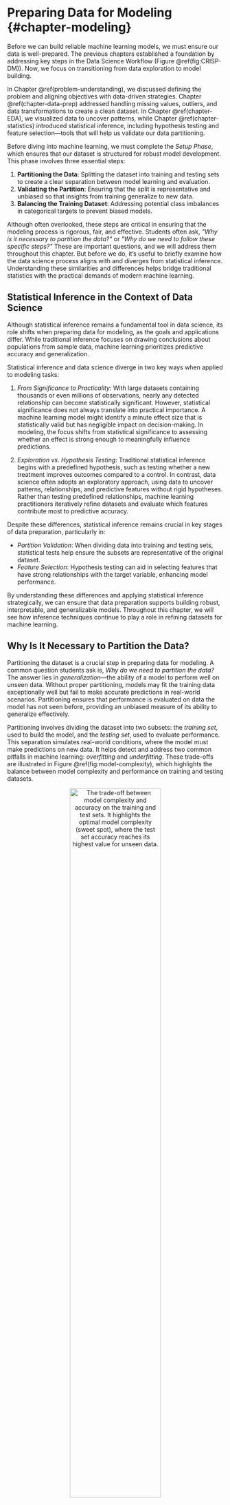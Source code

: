# Preparing Data for Modeling {#chapter-modeling}

Before we can build reliable machine learning models, we must ensure our data is well-prepared. The previous chapters established a foundation by addressing key steps in the Data Science Workflow (Figure \@ref(fig:CRISP-DM)). Now, we focus on transitioning from data exploration to model building.

In Chapter \@ref(problem-understanding), we discussed defining the problem and aligning objectives with data-driven strategies. Chapter \@ref(chapter-data-prep) addressed handling missing values, outliers, and data transformations to create a clean dataset. In Chapter \@ref(chapter-EDA), we visualized data to uncover patterns, while Chapter \@ref(chapter-statistics) introduced statistical inference, including hypothesis testing and feature selection—tools that will help us validate our data partitioning.

Before diving into machine learning, we must complete the *Setup Phase*, which ensures that our dataset is structured for robust model development. This phase involves three essential steps:

1. **Partitioning the Data**: Splitting the dataset into training and testing sets to create a clear separation between model learning and evaluation.  
2. **Validating the Partition**: Ensuring that the split is representative and unbiased so that insights from training generalize to new data.  
3. **Balancing the Training Dataset**: Addressing potential class imbalances in categorical targets to prevent biased models.

Although often overlooked, these steps are critical in ensuring that the modeling process is rigorous, fair, and effective. Students often ask, *"Why is it necessary to partition the data?"* or *"Why do we need to follow these specific steps?"* These are important questions, and we will address them throughout this chapter. But before we do, it’s useful to briefly examine how the data science process aligns with and diverges from statistical inference. Understanding these similarities and differences helps bridge traditional statistics with the practical demands of modern machine learning.

## Statistical Inference in the Context of Data Science

Although statistical inference remains a fundamental tool in data science, its role shifts when preparing data for modeling, as the goals and applications differ. While traditional inference focuses on drawing conclusions about populations from sample data, machine learning prioritizes predictive accuracy and generalization.

Statistical inference and data science diverge in two key ways when applied to modeling tasks:

1. *From Significance to Practicality*: With large datasets containing thousands or even millions of observations, nearly any detected relationship can become statistically significant. However, statistical significance does not always translate into practical importance. A machine learning model might identify a minute effect size that is statistically valid but has negligible impact on decision-making. In modeling, the focus shifts from statistical significance to assessing whether an effect is strong enough to meaningfully influence predictions.

2. *Exploration vs. Hypothesis Testing*: Traditional statistical inference begins with a predefined hypothesis, such as testing whether a new treatment improves outcomes compared to a control. In contrast, data science often adopts an exploratory approach, using data to uncover patterns, relationships, and predictive features without rigid hypotheses. Rather than testing predefined relationships, machine learning practitioners iteratively refine datasets and evaluate which features contribute most to predictive accuracy.

Despite these differences, statistical inference remains crucial in key stages of data preparation, particularly in:

- *Partition Validation*: When dividing data into training and testing sets, statistical tests help ensure the subsets are representative of the original dataset.
- *Feature Selection*: Hypothesis testing can aid in selecting features that have strong relationships with the target variable, enhancing model performance.

By understanding these differences and applying statistical inference strategically, we can ensure that data preparation supports building robust, interpretable, and generalizable models. Throughout this chapter, we will see how inference techniques continue to play a role in refining datasets for machine learning.

## Why Is It Necessary to Partition the Data?

Partitioning the dataset is a crucial step in preparing data for modeling. A common question students ask is, *Why do we need to partition the data?* The answer lies in *generalization*—the ability of a model to perform well on unseen data. Without proper partitioning, models may fit the training data exceptionally well but fail to make accurate predictions in real-world scenarios. Partitioning ensures that performance is evaluated on data the model has not seen before, providing an unbiased measure of its ability to generalize effectively.

Partitioning involves dividing the dataset into two subsets: the *training set*, used to build the model, and the *testing set*, used to evaluate performance. This separation simulates real-world conditions, where the model must make predictions on new data. It helps detect and address two common pitfalls in machine learning: *overfitting* and *underfitting*. These trade-offs are illustrated in Figure \@ref(fig:model-complexity), which highlights the balance between model complexity and performance on training and testing datasets.

<div class="figure" style="text-align: center">
<img src="images/model_complexity.png" alt="The trade-off between model complexity and accuracy on the training and test sets. It highlights the optimal model complexity (sweet spot), where the test set accuracy reaches its highest value for unseen data." width="65%" />
<p class="caption">(\#fig:model-complexity)The trade-off between model complexity and accuracy on the training and test sets. It highlights the optimal model complexity (sweet spot), where the test set accuracy reaches its highest value for unseen data.</p>
</div>

**Overfitting** occurs when a model memorizes the training data, including noise and random fluctuations, instead of capturing general patterns. Such models achieve high accuracy on the training set but perform poorly on unseen data. For instance, a churn prediction model might memorize specific customer IDs rather than recognizing broader behavioral trends, making it ineffective for new customers.

**Underfitting**, in contrast, occurs when a model is too simplistic to capture underlying patterns. This might happen if the model lacks complexity or if preprocessing removes too much useful information. An underfitted churn model, for example, might predict a constant churn rate for all customers without considering individual differences, leading to poor performance.

Partitioning mitigates these risks by allowing us to evaluate performance on unseen data. Comparing accuracy on the training and testing sets helps determine whether the model is overfitting (high training accuracy but low testing accuracy) or underfitting (low accuracy on both). This evaluation enables iterative refinements to strike the right balance between complexity and generalization.

Partitioning also prevents *data leakage*, a critical issue where information from the testing set inadvertently influences training. Data leakage inflates performance metrics, creating a false sense of confidence in the model’s ability to generalize. Strictly separating the testing set from the training process ensures a more realistic assessment of model performance.

Beyond a simple train-test split, *cross-validation* further enhances robustness. In cross-validation, the dataset is divided into multiple subsets (*folds*). The model is trained on one subset and tested on another, repeating this process across all folds. The results are averaged to provide a more reliable estimate of model performance. Cross-validation is particularly useful when working with small datasets or tuning hyperparameters, as it minimizes bias introduced by a single train-test split.

Partitioning isn’t just a technical step—it’s fundamental to building models that generalize well. By addressing overfitting, underfitting, and data leakage, and by leveraging techniques like cross-validation, we ensure that models are both accurate and reliable in real-world applications.

To summarize, the general strategy for supervised machine learning consists of three key steps, illustrated in Figure \@ref(fig:modeling):

1. **Partitioning** the dataset into training and testing sets, followed by validating the partition.
2. **Building** machine learning models on the training data.
3. **Evaluating** the performance of models on the testing data to select the most effective approach.

<div class="figure" style="text-align: center">
<img src="images/partitioning.png" alt="A general predictive machine learning process for building and evaluating models. The 80-20 split ratio is an example and may vary based on the dataset and task." width="80%" />
<p class="caption">(\#fig:modeling)A general predictive machine learning process for building and evaluating models. The 80-20 split ratio is an example and may vary based on the dataset and task.</p>
</div>

By following this structured process, we build models that are both robust and capable of making accurate predictions on unseen data. This chapter focuses on the first step: partitioning the data effectively, validating the partition, and preparing a balanced training dataset—key steps for developing reliable and interpretable machine learning models.

## Partitioning the Data {#sec-partitioning}

Partitioning the dataset is a fundamental step in preparing data for machine learning. The most common approach is the *train-test split*, also known as the holdout method, where the dataset is divided into two subsets: a *training set* used to build the model and a *testing set* reserved for evaluating its performance. This separation ensures that the model is assessed on unseen data, providing an unbiased estimate of how well it generalizes. 

A typical train-test split ratio is 70-30, 80-20, or 90-10, depending on the dataset size and modeling needs. The training set contains all available features, including the target variable, which is used to teach the model patterns in the data. The testing set, however, has the target variable temporarily hidden to simulate real-world conditions. The trained model is then applied to the testing set to predict these hidden values, and its predictions are compared to the actual target values to assess performance.

### Example: Train-Test Split in R {-}

To illustrate, we revisit the *churn* dataset from Section \@ref(EDA-sec-churn), where the goal is to predict customer churn. We first load the dataset:


```r
library(liver)
data(churn) 
```

We then split the *churn* dataset into training and testing subsets by using the `partition()` function from the **liver** package. The following code demonstrates how to create these subsets in R:


```r
set.seed(43)

data_sets = partition(data = churn, ratio = c(0.8, 0.2))

train_set = data_sets$part1
test_set  = data_sets$part2

actual_test = test_set$churn
```
The code begins by setting a seed using `set.seed(43)`, which ensures reproducibility by making the random split consistent across different runs. This is particularly important when sharing results or collaborating on a project. Next, the `partition()` function is used to divide the dataset into two subsets: 80% of the data is assigned to `train_set` for model training, while the remaining 20% is stored in `test_set` for evaluation. Finally, `actual_test` is created to store the true target values from the test set, which will be used later to assess the model’s predictive accuracy. 

Reproducibility is essential in machine learning. Setting a seed guarantees that results remain consistent, allowing others to replicate findings exactly. While the seed value itself is arbitrary, using one ensures that the partitioning process is stable across different runs.

### Why Partitioning Matters {-}

The primary reason for partitioning is to prevent *data leakage*—a situation where information from the testing set influences training, leading to overly optimistic performance estimates. By strictly separating these sets, we ensure that performance metrics reflect the model’s ability to generalize to new data rather than just memorizing training patterns.

Beyond a simple train-test split, *cross-validation* can further enhance robustness by training and testing the model on multiple subsets of the data. This method is particularly useful when working with small datasets or tuning hyperparameters.

Partitioning lays the groundwork for reliable machine learning models. However, a well-executed split alone does not guarantee that the training and testing sets are representative of the original dataset. In the next section, we will validate the partition to confirm that both subsets retain key statistical properties, ensuring fair and unbiased model evaluation.

## Validating the Partition {#sec-validate-partition}

The success of the entire modeling process depends on the quality of the data partition. Validating the partition ensures that both the training and testing sets are representative of the original dataset, enabling the model to learn from diverse examples and generalize effectively to unseen data. Without validation, the modeling process risks bias—either the model fails to generalize because the training set isn’t representative, or the testing set doesn’t provide an accurate evaluation of real-world performance.

Validation involves comparing the training and testing sets to confirm that their distributions are statistically similar, particularly for key variables. Since datasets often include many variables, this step typically focuses on a small set of randomly selected features or features of particular importance, such as the target variable. The choice of statistical test depends on the type of variable being compared, as shown in Table \@ref(tab:partition-test).

Table: (\#tab:partition-test) Suggested hypothesis tests for validating partitions, based on the type of target variable.

| Type of Variable                          | Suggested Test (from Chapter \@ref(chapter-statistics)) |
|-------------------------------------------|---------------------------------------------------------|
| Numerical variable                        | Two-sample t-test                                       |
| Binary/Flag variable                      | Two-sample Z-test                                       |
| Categorical variable (with > 2 categories)| Chi-square test                                         |

Validating the partition is more than a procedural step—it is a safeguard against biased modeling. If the training and testing sets differ significantly, the model’s performance could be compromised. If the training set is not representative of the original dataset, the model may fail to generalize effectively. Conversely, if the testing set does not reflect the population, model evaluation could be misleading. Ensuring that the split retains the characteristics of the original dataset allows for fair and reliable model assessment.

### Example: Validating the Target Variable *churn* {-}

Let’s consider the *churn* dataset introduced in the previous section. The target variable, *churn* (whether a customer has churned or not), is binary. According to Table \@ref(tab:partition-test), the appropriate statistical test to validate the partition for this variable is a *Two-Sample Z-Test*, which compares the proportion of churned customers in the training and testing sets. Thus, the hypotheses for the test are:  
\[
\begin{cases}
H_0:  \pi_{\text{churn, train}} = \pi_{\text{churn, test}} \quad \text{(Proportions are equal)} \\
H_a:  \pi_{\text{churn, train}} \neq \pi_{\text{churn, test}} \quad \text{(Proportions are not equal)}
\end{cases}
\]

Here’s how it can be implemented in **R**:


```r
x1 <- sum(train_set$churn == "yes")
x2 <- sum(test_set$churn == "yes")

n1 <- nrow(train_set)
n2 <- nrow(test_set)

test_churn <- prop.test(x = c(x1, x2), n = c(n1, n2))
test_churn
   
   	2-sample test for equality of proportions with continuity correction
   
   data:  c(x1, x2) out of c(n1, n2)
   X-squared = 0.1566, df = 1, p-value = 0.6923
   alternative hypothesis: two.sided
   95 percent confidence interval:
    -0.0190317  0.0300317
   sample estimates:
   prop 1 prop 2 
   0.1425 0.1370
```
Here, \(x_1\) and \(x_2\) represent the number of churned customers in the training and testing sets, respectively, while \(n_1\) and \(n_2\) denote the total number of observations in each set. The `prop.test()` function is used to compare the proportions of churned customers between the two subsets.

The test result provides a *p*-value = 0.69. Since the *p*-value is greater than the significance level (\(\alpha = 0.05\)), we fail to reject the null hypothesis (\(H_0\)). This indicates no statistically significant difference in the proportions of churned customers between the training and testing sets. By failing to reject \(H_0\), we confirm that the partition is valid with respect to the target variable *churn*. The proportions of churned customers are consistent across both subsets, ensuring that the model will be trained and tested on representative data.

While validating the target variable is crucial, extending this process to key predictors such as `customer.calls` or `day.mins` ensures that both subsets remain representative across all important features. For example, numerical features can be validated using a two-sample t-test, while categorical features with multiple levels can be assessed using a Chi-square test. This broader validation ensures that important variables retain their statistical properties across training and testing sets.

### What If the Partition Is Invalid? {-}

If statistical tests reveal significant differences between the training and testing sets, adjustments are necessary to ensure the partition remains representative. Several strategies can be applied:

- *Revisiting the partitioning process*: Changing the random seed or adjusting the split ratio can sometimes lead to a more balanced split.
- *Stratified sampling*: Ensuring that key categorical variables, such as the target variable, are proportionally represented in both subsets.
- *Cross-validation*: Using k-fold cross-validation instead of a single train-test split to provide a more robust evaluation of model performance.

Additionally, if the dataset is small or highly variable, minor differences between training and testing sets might be inevitable. In such cases, alternative approaches like bootstrapping can help validate model performance more effectively.

Validating the partition is a critical step in the data preparation process. It ensures that the modeling process is fair, reliable, and capable of producing generalizable results. By addressing potential discrepancies early, we set the stage for robust machine learning models that perform effectively on real-world, unseen data.

## Balancing the Training Dataset  

In many real-world classification problems, one class of the target variable is significantly underrepresented. This imbalance can lead to biased models that perform well for the majority class but fail to predict the minority class accurately. For example, in fraud detection, fraudulent transactions are rare compared to legitimate ones, and in churn prediction, the majority of customers may not churn. Without addressing this issue, models may appear to perform well based on accuracy alone but fail to identify rare yet important events.

Imbalanced datasets pose a challenge because most machine learning algorithms optimize for overall accuracy, which can favor the majority class. A churn prediction model trained on an imbalanced dataset, for example, might classify nearly all customers as non-churners, leading to high accuracy but failing to detect actual churners. This is problematic when the minority class (e.g., fraud cases, churners, or patients with a rare disease) is the key focus of the analysis.

### Techniques for Addressing Class Imbalance {-}

Balancing the training dataset ensures that both classes are adequately represented during model training, improving the model’s ability to generalize. Several techniques can be used to address class imbalance:

- *Oversampling*: Increasing the number of minority class examples by duplicating existing observations or generating synthetic samples. The *Synthetic Minority Over-sampling Technique (SMOTE)* is a popular approach that generates synthetic examples instead of simple duplication.
- *Undersampling*: Reducing the number of majority class examples by randomly removing observations.
- *Hybrid Methods*: Combining oversampling and undersampling to achieve a balanced dataset.
- *Class Weights*: Modifying the algorithm to penalize misclassifications of the minority class more heavily.

The choice of technique depends on factors such as dataset size, the severity of imbalance, and the specific machine learning algorithm used.

### Example: Balancing the *Churn* Dataset {-}

First, we examine the distribution of the target variable (*churn*) in the training dataset:


```r
# Check the class distribution
table(train_set$churn)
   
    yes   no 
    570 3430
prop.table(table(train_set$churn))
   
      yes     no 
   0.1425 0.8575
```

Suppose the output shows that churners (`churn = "yes"`) constitute only 0.14, while non-churners (`churn = "no"`) make up 0.86. This significant imbalance suggests that balancing may be necessary, particularly if churn prediction is a business priority.

To address this, we use the **ROSE** package in R to oversample the minority class (`churn = "yes"`) so that it constitutes 30% of the training dataset:


```r
# Load the ROSE package
library(ROSE)

# Oversample the training set to balance the classes with 30% churners
balanced_train_set <- ovun.sample(churn ~ ., data = train_set, method = "over", p = 0.3)$data

# Check the new class distribution
table(balanced_train_set$churn)
   
     no  yes 
   3430 1444
prop.table(table(balanced_train_set$churn))
   
          no       yes 
   0.7037341 0.2962659
```

In this example, the `ovun.sample()` function increases the proportion of churners to 30% of the training dataset. The formula notation `churn ~ .` specifies that the balancing is applied based on the target variable (*churn*). After oversampling, the new class distribution is checked to ensure the desired balance.

### Key Considerations for Balancing {-}

Balancing should be performed *only on the training dataset*, not the test dataset. The test dataset should remain representative of the original class distribution to provide an unbiased evaluation of model performance. Modifying the test set would introduce bias and make the model’s performance appear artificially better than it would be in real-world scenarios.

Furthermore, balancing must be applied *after partitioning* the dataset. If balancing is done before splitting, information from the test set may influence the training process (*data leakage*), leading to misleadingly high performance.

That said, balancing is *not always necessary*. Many modern machine learning algorithms, such as random forests and gradient boosting, incorporate class weighting or ensemble learning to handle imbalanced datasets effectively. Additionally, alternative evaluation metrics such as *precision, recall, F1-score, and AUC-ROC* can provide better insights into model performance when dealing with imbalanced classes.

In summary, balancing the training dataset can improve model performance, especially when the minority class is the primary focus. However, it is not always required and should be used selectively. If balancing is necessary, it must be applied *only after partitioning* to maintain the validity of model evaluation. By ensuring that both classes are adequately represented during training, we help machine learning models make more accurate and fair predictions.
    
## Exercises

### Conceptual Questions {-}

1. Why is partitioning the dataset crucial before training a machine learning model? Explain its role in ensuring generalization.  
2. What is the main risk of training a model without separating the dataset into training and testing subsets? Provide an example where this could lead to misleading results.  

3. Explain the difference between *overfitting* and *underfitting*. How does proper partitioning help address these issues?  

4. Describe the role of the *training set* and the *testing set* in machine learning. Why should the test set remain unseen during model training?  

5. What is *data leakage*, and how can it occur during data partitioning? Provide an example of a scenario where data leakage could lead to overly optimistic model performance.  

6. Compare and contrast *random partitioning* and *stratified partitioning*. When would stratified partitioning be preferred?  

7. Why is it necessary to validate the partition after splitting the dataset? What could go wrong if the training and test sets are significantly different?  

8. How would you validate that numerical variables, such as `customer.calls` in the *churn* dataset, have similar distributions in both the training and testing sets?  

9. If a dataset is highly imbalanced, why might a model trained on it fail to generalize well? Provide an example from a real-world domain where class imbalance is a serious issue.  

10. Compare *oversampling*, *undersampling*, and *hybrid methods* for handling imbalanced datasets. What are the advantages and disadvantages of each?  

11. Why should balancing techniques be applied *only* to the training dataset and *not* to the test dataset?  

12. Some machine learning algorithms are robust to class imbalance, while others require explicit handling of imbalance. Which types of models typically require class balancing, and which can handle imbalance naturally?  

13. When dealing with class imbalance, why is *accuracy* not always the best metric to evaluate model performance? Which alternative metrics should be considered?  

14. Suppose a dataset has a rare but critical class (e.g., fraud detection). What steps should be taken in the *data partitioning and balancing phase* to ensure an effective model?  

### Hands-On Practice {-}

For the following exercises, use the *churn*, *bank*, and *risk* datasets available in the **liver** package. We have previously used the *churn* and *bank* datasets in this and earlier chapters. In Chapter \@ref(chapter-bayes), we will introduce the *risk* dataset. Load the datasets using:


```r
library(liver)

# Load datasets
data(churn)
data(bank)
data(risk)
```

#### Partitioning the Data {-}

15. Using the `partition()` function, split the *churn* dataset into 75% training and 25% testing. Ensure reproducibility by setting a seed value before partitioning.

16. Perform a *90-10 train-test split* on the *bank* dataset. Report the number of observations in each subset.

17. Apply *stratified sampling* to partition the *churn* dataset, ensuring that the proportion of churners (`churn == "yes"`) remains the same in both training and test sets.  

18. In the *risk* dataset, partition the data using a *60-40* split and store the training and test sets as `train_risk` and `test_risk`.  

19. Compare the distribution of `income` in the training and test sets of the *bank* dataset using *density plots*. Do they appear similar?  

#### Validating the Partition {-}

20. In the *churn* dataset, test whether the proportion of churners is *statistically different* between the training and test sets. Use a *two-sample Z-test*.

21. In the *bank* dataset, test whether the *average age* of customers differs significantly between the training and test sets using a *two-sample t-test*.

22. Perform a *Chi-square test* to validate whether the distribution of marital status (`marital`) in the *bank* dataset is similar between the training and test sets.

23. Suppose the *churn* dataset was partitioned incorrectly, resulting in the training set having *30% churners* and the test set having *15% churners*. What statistical test could confirm this issue, and how could it be corrected?

24. Select three numerical variables from the *risk* dataset and validate whether their distributions differ between the training and test sets using appropriate statistical tests.

#### Balancing the Training Dataset {-}

25. In the *churn* dataset, check whether churners (`churn = "yes"`) are underrepresented in the training dataset. Report the class proportions.

26. Use *random oversampling* to increase the number of churners (`churn = "yes"`) in the training set to *40%* of the dataset using the *ROSE* package.

27. Apply *undersampling* in the *bank* dataset so that the proportion of customers with `deposit = "yes"` and `deposit = "no"` is *equal* in the training set.

28. Compare the class distributions *before and after balancing* the *churn* dataset. Use *bar plots* to visualize the change.


